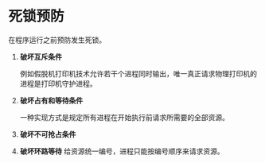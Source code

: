 # 死锁预防

在程序运行之前预防发生死锁。

1. **破坏互斥条件**

    例如假脱机打印机技术允许若干个进程同时输出，唯一真正请求物理打印机的进程是打印机守护进程。

2. **破坏占有和等待条件**

    一种实现方式是规定所有进程在开始执行前请求所需要的全部资源。

3. **破坏不可抢占条件**

4. **破坏环路等待**
    给资源统一编号，进程只能按编号顺序来请求资源。